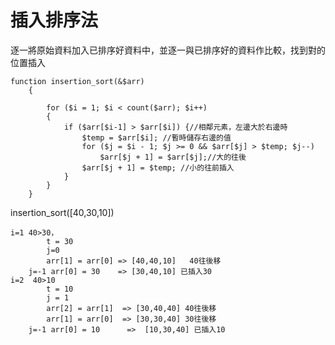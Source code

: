 # 插入排序法
逐一將原始資料加入已排序好資料中，並逐一與已排序好的資料作比較，找到對的位置插入

    function insertion_sort(&$arr) 
        {
        
            for ($i = 1; $i < count($arr); $i++) 
            {
                if ($arr[$i-1] > $arr[$i]) {//相鄰元素，左邊大於右邊時 
                    $temp = $arr[$i]; //暫時儲存右邊的值
                    for ($j = $i - 1; $j >= 0 && $arr[$j] > $temp; $j--)
                        $arr[$j + 1] = $arr[$j];//大的往後
                    $arr[$j + 1] = $temp; //小的往前插入
                }
            }
        }


insertion_sort([40,30,10])  

    i=1 40>30， 
            t = 30 
            j=0 
            arr[1] = arr[0] => [40,40,10]   40往後移    
        j=-1 arr[0] = 30    => [30,40,10] 已插入30     
    i=2  40>10  
            t = 10 
            j = 1   
            arr[2] = arr[1]  => [30,40,40] 40往後移     
            arr[1] = arr[0]  => [30,30,40] 30往後移     
        j=-1 arr[0] = 10      =>  [10,30,40] 已插入10    